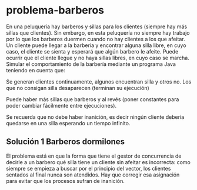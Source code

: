 # problema-barberos

En una peluquería hay barberos y sillas para los clientes (siempre hay más sillas que clientes). Sin embargo, en esta peluquería no siempre hay trabajo por lo que los barberos duermen cuando no hay clientes a los que afeitar. Un cliente puede llegar a la barbería y encontrar alguna silla libre, en cuyo caso, el cliente se sienta y esperará que algún barbero le afeite. Puede ocurrir que el cliente llegue y no haya sillas libres, en cuyo caso se marcha. Simular el comportamiento de la barbería mediante un programa Java teniendo en cuenta que:

Se generan clientes continuamente, algunos encuentran silla y otros no. Los que no consigan silla desaparecen (terminan su ejecución)

Puede haber más sillas que barberos y al revés (poner constantes para poder cambiar fácilmente entre ejecuciones).

Se recuerda que no debe haber inanición, es decir ningún cliente debería quedarse en una silla esperando un tiempo infinito.

## Solución 1 Barberos dormilones
El problema está en que la forma que tiene el gestor de concurrencia de decirle a un barbero qué silla tiene un cliente sin afeitar es incorrecta: como siempre se empieza a buscar por el principio del vector, los clientes sentados al final nunca son atendidos. Hay que corregir esa asignación para evitar que los procesos sufran de inanición.


